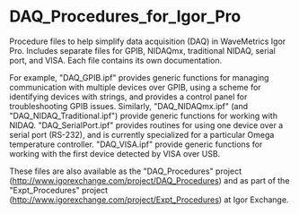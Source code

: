 DAQ_Procedures_for_Igor_Pro
===========================

Procedure files to help simplify data acquisition (DAQ) in WaveMetrics Igor Pro. Includes separate files for GPIB, NIDAQmx, traditional NIDAQ, serial port, and VISA. Each file contains its own documentation. 

For example, "DAQ_GPIB.ipf" provides generic functions for managing communication with multiple devices over GPIB, using a scheme for identifying devices with strings, and provides a control panel for troubleshooting GPIB issues. Similarly, "DAQ_NIDAQmx.ipf" (and "DAQ_NIDAQ_Traditional.ipf") provide generic functions for working with NIDAQ. "DAQ_SerialPort.ipf" provides routines for using one device over a serial port (RS-232), and is currently specialized for a particular Omega temperature controller. "DAQ_VISA.ipf" provide generic functions for working with the first device detected by VISA over USB.

These files are also available as the "DAQ_Procedures" project (http://www.igorexchange.com/project/DAQ_Procedures) and as part of the "Expt_Procedures" project (http://www.igorexchange.com/project/Expt_Procedures) at Igor Exchange.
